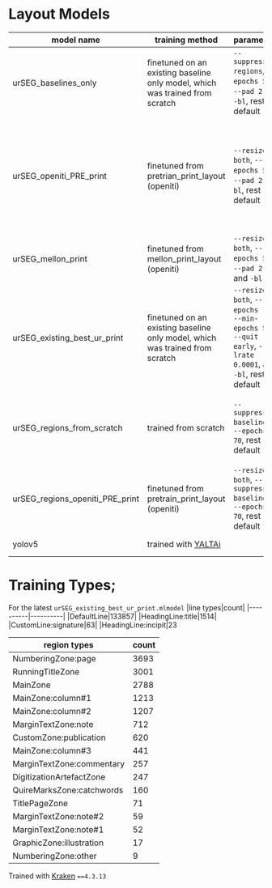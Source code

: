 # Layout Models

|model name|training method|parameters|comments|
|----------|----------|----------|----------|
|urSEG_baselines_only|finetuned on an existing baseline only model, which was trained from scratch|`--suppress-regions`, `--epochs 50`, `--pad 2 2`, `-bl`, rest default|baseline only; good for `DefaultLine`; needs more examples of `HeadingLine` and `CustomLine:signature`; requires more work for `DefaultLine:prose` and `DefaultLine:verse`|
|urSEG_openiti_PRE_print|finetuned from pretrian_print_layout (openiti)|`--resize both`, `--epochs 50`, `--pad 2 2`,`-bl`, rest default|best model; handles multicolumn (easily confused between multicolumn prose and verse); baselines need work, especially for slanted lines; need more examples of layouts with `MainZone` and `MarginTextZone` + texts blocks enclosed within boxes within borders| 
|urSEG_mellon_print|finetuned from mellon_print_layout (openiti)|`--resize both`, `--epochs 50`, `--pad 2 2`, and `-bl`|poor on pages with both `MaineZone` and `MarginTextZone`; masks from baselines is not ideal|
|urSEG_existing_best_ur_print|finetuned on an existing baseline only model, which was trained from scratch|`--resize both`, `--epochs 100`, `--min-epochs 50`, `--quit early`, `--lrate 0.0001`, and `-bl`, rest default|better regions and baselines on extended classes|
|urSEG_regions_from_scratch|trained from scratch|`--suppress-baselines`, `--epochs 70`, rest default|region only; handles multicolumn upto three columns; prone to merge `MarginTextZone` and `MainZone`, especially where separation between the two is less clear|
|urSEG_regions_openiti_PRE_print|finetuned from pretrain_print_layout (openiti)|`--resize both`, `--suppress-baselines`, `--epochs 70`, rest default|region only; similar to `urSEG_regions_from_scratch`, but worse to finetune|
|yolov5|trained with <a href="https://github.com/PonteIneptique/YALTAi" target="_blank">YALTAi</a>||weights too large to upload here|


# Training Types; 
For the latest `urSEG_existing_best_ur_print.mlmodel`
|line types|count|
|----------|----------|
|DefaultLine|133857|
|HeadingLine:title|1514|
|CustomLine:signature|63|
|HeadingLine:incipit|23
 
|region types|count|
|-------|-------|
|NumberingZone:page|3693|
|RunningTitleZone|3001|
|MainZone|2788|
|MainZone:column#1|1213|
|MainZone:column#2|1207|
|MarginTextZone:note|712|
|CustomZone:publication|620|
|MainZone:column#3|441|
|MarginTextZone:commentary|257|
|DigitizationArtefactZone|247|
|QuireMarksZone:catchwords|160|
|TitlePageZone|71|
|MarginTextZone:note#2|59|
|MarginTextZone:note#1|52|
|GraphicZone:illustration|17|
|NumberingZone:other|9|

Trained with [Kraken](https://github.com/mittagessen/kraken) `==4.3.13`
